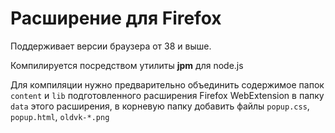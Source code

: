 # Расширение для Firefox
Поддерживает версии браузера от 38 и выше.

Компилируется посредством утилиты **jpm** для node.js

Для компиляции нужно предварительно объединить содержимое папок `content` и `lib` подготовленного расширения Firefox WebExtension в папку `data` этого расширения, в корневую папку добавить файлы `popup.css`, `popup.html`, `oldvk-*.png`
